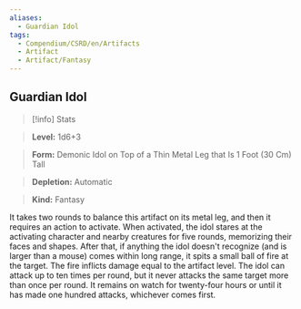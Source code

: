 ```yaml
---
aliases:
  - Guardian Idol
tags:
  - Compendium/CSRD/en/Artifacts
  - Artifact
  - Artifact/Fantasy
---
```

  
    
## Guardian Idol    
>[!info] Stats    
> **Level:** 1d6+3    
> **Form:** Demonic Idol on Top of a Thin Metal Leg that Is 1 Foot (30 Cm) Tall    
> **Depletion:** Automatic    
> **Kind:** Fantasy  
    
It takes two rounds to balance this artifact on its metal leg, and then it requires an action to activate. When activated, the idol stares at the activating character and nearby creatures for five rounds, memorizing their faces and shapes. After that, if anything the idol doesn't recognize (and is larger than a mouse) comes within long range, it spits a small ball of fire at the target. The fire inflicts damage equal to the artifact level. The idol can attack up to ten times per round, but it never attacks the same target more than once per round. It remains on watch for twenty-four hours or until it has made one hundred attacks, whichever comes first.